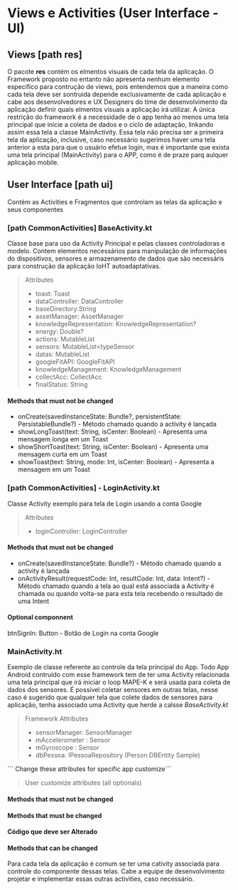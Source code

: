 # Views e Activities (User Interface - UI)

## Views [path res]

O pacote <b>res</b> contém os elmentos visuais de cada tela da aplicação. O Framework proposto no entanto não apresenta nenhum elemento específico para contrução de views, pois entendemos que a maneira como cada tela deve ser sontruída depende exclusivamente de cada aplicação e cabe aos desenvolvedores e UX Designers do time de desenvolvimento da aplicação definir quais elmentos visuais a aplicação irá utilizar. A única restrição do framework é a necessidade de o app tenha ao menos uma tela principal que inicie a coleta de dados e o ciclo de adaptação, linkando assim essa tela a classe MainActivity. Essa tela não precisa ser a primeira tela da aplicação, inclusive, caso necessário sugerimos haver uma tela anterior a esta para que o usuário efetue login, mas é importante que exista uma tela principal (MainActivity) para o APP, como é de praze parq aulquer aplicação mobile.

## User Interface [path ui]

Contém as Activities e Fragmentos que controlam as telas da aplicação e seus componentes

### [path CommonActivities] BaseActivity.kt

Classe base para uso da Activity Principal e pelas classes controladoras e modelo. Contem elementos necessários para manipulação de informações do dispositivos, sensores e armazenamento de dados que são necessáris para construção da aplicação IoHT autoadaptativas.

> Attributes
> - toast: Toast
> - dataController: DataController
> - baseDirectory:String
> - assetManager: AssetManager
> - knowledgeRepresentation: KnowledgeRepresentation?
> - energy: Double?
> - actions: MutableList<String>
> - sensors: MutableList<typeSensor
> - datas: MutableList<ValuesSensor>
> - googleFitAPI: GoogleFitAPI
> - knowledgeManagement: KnowledgeManagement
> - collectAcc: CollectAcc
> - finalStatus: String

#### Methods that must not be changed

- onCreate(savedInstanceState: Bundle?, persistentState: PersistableBundle?) - Método chamado quando a activity é lançada
- showLongToast(text: String, isCenter: Boolean) - Apresenta uma mensagem longa em um Toast
- showShortToast(text: String, isCenter: Boolean) - Apresenta uma mensagem curta em um Toast
- showToast(text: String, mode: Int, isCenter: Boolean) - Apresenta a mensagem em um Toast

### [path CommonActivities] - LoginActivity.kt
  
Classe Activity exemplo para tela de Login usando a conta Google
  
> Attributes
> - loginController: LoginController

#### Methods that must not be changed
  
- onCreate(savedInstanceState: Bundle?) - Método chamado quando a activity é lançada
- onActivityResult(requestCode: Int, resultCode: Int, data: Intent?)  - Método chamado quando a tela ao qual está associada a Activity é chamada ou quando volta-se para esta tela recebendo o resultado de uma Intent

#### Optional componnent
  
btnSignIn: Button - Botão de Login na conta Google

### MainActivity.ht
  
Exemplo de classe referente ao controle da tela principal do App. Todo App Android contruído com esse framework tem de ter uma Activity relacionada  uma tela principal que irá iniciar o loop MAPE-K e será usada para coleta de dados dos sensores. É possível coletar sensores em outras telas, nesse caso é sugerido que qualquer tela que colete dados de sensores para aplicação, tenha associado uma Activity que herde a calsse <i>BaseActivity.kt</i> 

> Framework Attributes
> - sensorManager: SensorManager
> - mAccelerometer : Sensor
> - mGyroscope : Sensor
> - dbPessoa: IPessoaRepository (Person DBEntity Sample)

´´´ Change these attributes for specific app customize´´´
  
> User customize attributes (all optionals)
  
  
#### Methods that must not be changed

#### Methods that must  be changed

#### Código que deve ser Alterado

#### Methods that can be changed

  
Para cada tela da aplicação é comum se ter uma cativity associada para controle do componente dessas telas. Cabe a equipe de desenvolvimento projetar e implementar essas outras activities, caso necessário.
